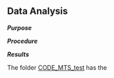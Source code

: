 ## Data Analysis
***Purpose***

***Procedure***

***Results***


The folder [CODE_MTS_test](https://github.com/ncan33/STIF-2019/blob/master/data_analysis/CODE_MTS_test/CODE_MTS_test.ino) has the
